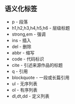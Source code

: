 ## 语义化标签
* p - 段落
* h1,h2,h3,h4,h5,h6 - 层级标题
* strong,em - 强调
* ins - 插⼊
* del - 删除
* abbr - 缩写
* code - 代码标识
* cite - 引述来源作品的标题
* q - 引⽤
* blockquote - ⼀段或⻓篇引⽤
* ul - ⽆序列表
* ol - 有序列表
* dl,dt,dd - 定义列表